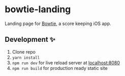 # bowtie-landing

Landing page for [Bowtie](https://github.com/coffee-cup/bowtie), a score keeping iOS app.

## Development ✨

1. Clone repo
2. `yarn install`
3. `npm run dev` for live reload server at [localhost:8080](http://localhost:8080)
4. `npm run build` for production ready static site
